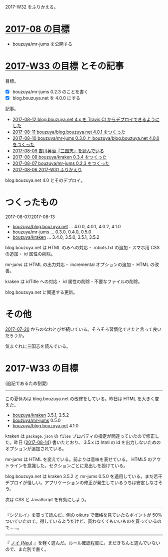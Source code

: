 2017-W32 をふりかえる。

# [2017-08 の目標][2017-07-31]

- bouzuya/mr-jums を公開する

# [2017-W33 の目標][2017-07-30] とその記事

目標。

- [x] bouzuya/mr-jums 0.2.3 のことを書く
- [x] blog.bouzuya.net を 4.0.0 にする

記事。

- [2017-08-12 blog.bouzuya.net 4.x を Travis CI からデプロイできるようにした][2017-08-12]
- [2017-08-11 bouzuya/blog.bouzuya.net 4.0.1 をつくった][2017-08-11]
- [2017-08-10 bouzuya/mr-jums 0.3.0 と bouzuya/blog.bouzuya.net 4.0.0 をつくった][2017-08-10]
- [2017-08-09 吉川英治『三国志』を読んでいる][2017-08-09]
- [2017-08-08 bouzuya/kraken 0.3.4 をつくった][2017-08-08]
- [2017-08-07 bouzuya/mr-jums 0.2.3 をつくった][2017-08-07]
- [2017-08-06 2017-W31 ふりかえり][2017-08-06]

blog.bouzuya.net 4.0 とそのデプロイ。

# つくったもの

2017-08-07/2017-08-13

- [bouzuya/blog.bouzuya.net][] ... 4.0.0, 4.0.1, 4.0.2, 4.1.0
- [bouzuya/mr-jums][] ... 0.3.0, 0.4.0, 0.5.0
- [bouzuya/kraken][] ... 3.4.0, 3.5.0, 3.5.1, 3.5.2

blog.bouzuya.net は HTML のみへの対応・ robots.txt の追加・スマホ用 CSS の追加・ id 属性の削除。

mr-jums は HTML の出力対応・ incremental オプションの追加・ HTML の改善。

kraken は idTitle への対応・ id 属性の削除・不要なファイルの削除。

blog.bouzuya.net に関連する更新。

# その他

[2017-07-20][] からのなわとびが続いている。そろそろ習慣化できたと言って良いだろうか。

気まぐれに三国志を読んでいる。

# 2017-W33 の目標

(追記であるため割愛)

-----

この夏休みは blog.bouzuya.net の改修をしている。昨日は HTML を大きく変えた。

- [bouzuya/kraken][] 3.5.1, 3.5.2
- [bouzuya/mr-jums][] 0.5.0
- [bouzuya/blog.bouzuya.net][] 4.1.0

kraken は `package.json` の `files` プロパティの指定が間違っていたので修正した。昨日 ([2017-08-14][]) 書いたとおり、 3.5.x は html の id を出力しないためのオプションが追加されている。

mr-jums は HTML を変えている。前よりは意味を表せている。 HTML5 のアウトラインを意識した。セクションごとに見出しを設けている。

blog.bouzuya.net は kraken 3.5.2 と mr-jums 0.5.0 を適用している。まだ若干デプロイが怪しい。アプリケーションの修正が発生しているうちは安定しなさそう。

次は CSS と JavaScript を有効にしよう。

-----

『シグルイ』を買って読んだ。例の oikurs で価格を見ていたらポイントが 50% ついていたので。得しているようだけど、買わなくてもいいものを買っているので……。

-----

『 [ノイ (Neu)](https://www.amazon.co.jp/dp/B000NIKC7K) 』を軽く遊んだ。ルール確認程度に。まだきちんと遊んでいないので、また別で書く。

[2017-07-20]: https://blog.bouzuya.net/2017/07/20/
[2017-07-30]: https://blog.bouzuya.net/2017/07/30/
[2017-07-31]: https://blog.bouzuya.net/2017/07/31/
[2017-08-06]: https://blog.bouzuya.net/2017/08/06/
[2017-08-07]: https://blog.bouzuya.net/2017/08/07/
[2017-08-08]: https://blog.bouzuya.net/2017/08/08/
[2017-08-09]: https://blog.bouzuya.net/2017/08/09/
[2017-08-10]: https://blog.bouzuya.net/2017/08/10/
[2017-08-11]: https://blog.bouzuya.net/2017/08/11/
[2017-08-12]: https://blog.bouzuya.net/2017/08/12/
[2017-08-14]: https://blog.bouzuya.net/2017/08/14/
[bouzuya/blog.bouzuya.net]: https://github.com/bouzuya/blog.bouzuya.net
[bouzuya/kraken]: https://github.com/bouzuya/kraken
[bouzuya/mr-jums]: https://github.com/bouzuya/mr-jums
